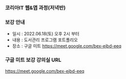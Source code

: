 ### 코리아IT 웹&앱 과정(저녁반)
<!--
**yonggyo1125/yonggyo1125** is a ✨ _special_ ✨ repository because its `README.md` (this file) appears on your GitHub profile.

Here are some ideas to get you started:

- 🔭 I’m currently working on ...
- 🌱 I’m currently learning ...
- 👯 I’m looking to collaborate on ...
- 🤔 I’m looking for help with ...
- 💬 Ask me about ...
- 📫 How to reach me: ...
- 😄 Pronouns: ...
- ⚡ Fun fact: ...
-->

### 보강 안내
- 일시 : 2022.06.18(토) 오후 2시 부터
- 내용 : 도서관리 프로그램 포트폴리오
- 장소 : 구글 미트  https://meet.google.com/bex-ejbd-eeq

### 구글 미트 보강 강의실 URL
https://meet.google.com/bex-ejbd-eeq

